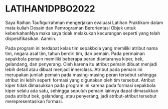 # LATIHAN1DPBO2022

Saya Raihan Taufiqurrahman mengerjakan evaluasi Latihan Praktikum dalam mata kuliah Desain dan Pemrograman Berorientasi Objek untuk keberkahanNya maka saya tidak melakukan kecurangan seperti yang telah dispesifikasikan. Aamiin.

Pada program ini terdapat kelas tim sepakbola yang memiliki atribut nama tim, negara asal tim, tahun berdiri tim, dan pemain. Pada permainan sepakbola pemain memiliki beberapa peran diantaranya kiper, bek, gelandang, dan penyerang. Oleh karena itu atribut pemain dibuat menjadi lebih detail atau dibuat menjadi innerclass. Atribut pada pemain ini merupakan jumlah pemain pada masing-masing peran tersebut sehingga atribut ini lebih seperti formasi yang digunakan oleh tim tersebut. Atribut kiper tidak dimasukkan pada program ini karena pada formasi sepakbola kiper selalu ada satu, sehingga sepuluh pemain lainnya dapat dimasukkan pada atribut bek, gelandang, atau penyerang, jadi atribut-atribut tersebut merepresentasikan formasi.
